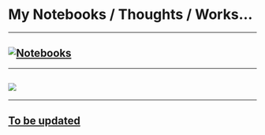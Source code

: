 # My Notebooks / Thoughts / Works…

---




<!--
## Sharing

- [Software Recommendation - Scientific Text Editing](https://github.com/Nikucyan/Share/blob/main/Documents/Scientific.md) (Completed on 2021.9.10)
- Software Recommendation - Scientific Illustration (On the way)

SP-1. [Anime Photo Info Searching](https://github.com/Nikucyan/Share/blob/main/Documents/Anime_Ill_Search.md)



## Notebooks

### Computer Graphics

> [Main Repo](https://github.com/Nikucyan/Notes_of_Graphics/tree/main)

- **GAMES101 - Modern Computer Graphics**

- **GAMES103 - Physics-Based Animation**

  [Repo](https://github.com/Nikucyan/Notes_of_Graphics/tree/main/GAMES103) | [Notebook](https://nikucyan.github.io/sources/Notebooks/Graphics/GAMES103.html) | [Homeworks](https://Nikucyan.github.io/sources/Notebooks/Graphics/GAMES103_Homework) | [Course Site](http://games-cn.org/games103/) | [Lecture Videos](https://www.bilibili.com/video/BV12Q4y1S73g) 
  
- **Taichi Graphic Course S1**

  

-->



## [![Notebooks](https://nikucyan.github.io/assets/img/Notebooks_banner.jpg)](https://nikucyan.github.io/sources/Notebooks/Notebooks)

---

## [![](https://nikucyan.github.io/assets/img/Sharing_banner.png)](https://nikucyan.github.io/sources/Sharing/Sharing)

---

## [To be updated]()

